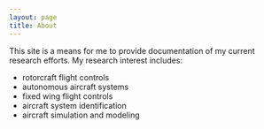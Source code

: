 ```yaml
---
layout: page
title: About
---
```


This site is a means for me to provide documentation of my current research efforts. My research interest includes: 
* rotorcraft flight controls
* autonomous aircraft systems
* fixed wing flight controls
* aircraft system identification
* aircraft simulation and modeling
